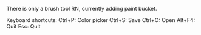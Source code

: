 There is only a brush tool RN, currently adding paint bucket.

Keyboard shortcuts:
Ctrl+P: Color picker
Ctrl+S: Save
Ctrl+O: Open
Alt+F4: Quit
Esc:    Quit
